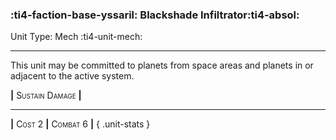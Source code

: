 ### :ti4-faction-base-yssaril: **Blackshade Infiltrator**:ti4-absol:

Unit Type: Mech :ti4-unit-mech:

---

This unit may be committed to planets from space areas and planets in or adjacent to the active system.

__|__ <span style="font-variant:small-caps;">Sustain Damage</span> __|__

---

__|__ <span style="font-variant:small-caps;">Cost 2</span> __|__ <span style="font-variant:small-caps;">Combat 6</span> __|__
{ .unit-stats }
